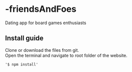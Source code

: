 # -friendsAndFoes
Dating app for board games enthusiasts

## Install guide

Clone or download the files from git.  
Open the terminal and navigate to root folder of the website.  

```
'$ npm install'
```
